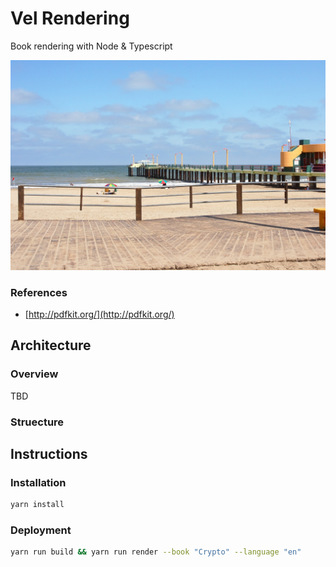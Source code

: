 # Vel Rendering
Book rendering with Node & Typescript

![wallpaper](./muelle.jpeg)

### References

- [http://pdfkit.org/](http://pdfkit.org/)

## Architecture

### Overview

TBD

### Struecture

<!-- - [/app/renderer.py](./app/renderer.py): Video renderer. -->
<!-- - [/app/compiler.py](./app/compiler.py): Book compiler. -->

## Instructions

### Installation

```bash
yarn install
```

### Deployment
```bash
yarn run build && yarn run render --book "Crypto" --language "en"
```
